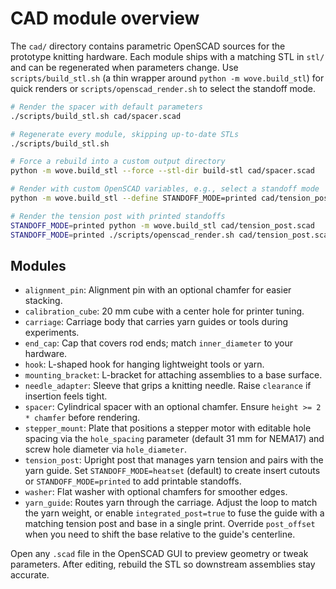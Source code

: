 # CAD module overview

The `cad/` directory contains parametric OpenSCAD sources for the prototype knitting hardware.
Each module ships with a matching STL in `stl/` and can be regenerated when parameters change.
Use `scripts/build_stl.sh` (a thin wrapper around `python -m wove.build_stl`) for quick renders or
`scripts/openscad_render.sh` to select the standoff mode.

```bash
# Render the spacer with default parameters
./scripts/build_stl.sh cad/spacer.scad

# Regenerate every module, skipping up-to-date STLs
./scripts/build_stl.sh

# Force a rebuild into a custom output directory
python -m wove.build_stl --force --stl-dir build-stl cad/spacer.scad

# Render with custom OpenSCAD variables, e.g., select a standoff mode
python -m wove.build_stl --define STANDOFF_MODE=printed cad/tension_post.scad

# Render the tension post with printed standoffs
STANDOFF_MODE=printed python -m wove.build_stl cad/tension_post.scad
STANDOFF_MODE=printed ./scripts/openscad_render.sh cad/tension_post.scad
```

## Modules

- `alignment_pin`: Alignment pin with an optional chamfer for easier stacking.
- `calibration_cube`: 20 mm cube with a center hole for printer tuning.
- `carriage`: Carriage body that carries yarn guides or tools during experiments.
- `end_cap`: Cap that covers rod ends; match `inner_diameter` to your hardware.
- `hook`: L-shaped hook for hanging lightweight tools or yarn.
- `mounting_bracket`: L-bracket for attaching assemblies to a base surface.
- `needle_adapter`: Sleeve that grips a knitting needle.
  Raise `clearance` if insertion feels tight.
- `spacer`: Cylindrical spacer with an optional chamfer.
  Ensure `height >= 2 * chamfer` before rendering.
- `stepper_mount`: Plate that positions a stepper motor with editable hole spacing via
  the `hole_spacing` parameter (default 31 mm for NEMA17) and screw hole diameter via
  `hole_diameter`.
- `tension_post`: Upright post that manages yarn tension and pairs with the yarn guide.
  Set `STANDOFF_MODE=heatset` (default) to create insert cutouts or `STANDOFF_MODE=printed`
  to add printable standoffs.
- `washer`: Flat washer with optional chamfers for smoother edges.
- `yarn_guide`: Routes yarn through the carriage.
  Adjust the loop to match the yarn weight, or enable `integrated_post=true` to fuse the
  guide with a matching tension post and base in a single print. Override `post_offset`
  when you need to shift the base relative to the guide's centerline.

Open any `.scad` file in the OpenSCAD GUI to preview geometry or tweak parameters. After editing,
rebuild the STL so downstream assemblies stay accurate.
